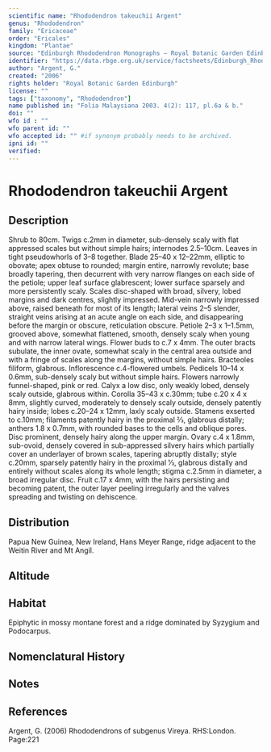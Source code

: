 ```yaml
---
scientific name: "Rhododendron takeuchii Argent"
genus: "Rhododendron"
family: "Ericaceae"
order: "Ericales"
kingdom: "Plantae"
source: "Edinburgh Rhododendron Monographs – Royal Botanic Garden Edinburgh"
identifier: "https://data.rbge.org.uk/service/factsheets/Edinburgh_Rhododendron_Monographs.xhtml"
author: "Argent, G."
created: "2006"
rights holder: "Royal Botanic Garden Edinburgh"
license: ""
tags: ["taxonomy", "Rhododendron"]
name published in: "Folia Malaysiana 2003. 4(2): 117, pl.6a & b."
doi: ""
wfo id : ""
wfo parent id: ""
wfo accepted id: "" #if synonym probably needs to be archived.                      
ipni id: ""
verified:
---
```


                       

# Rhododendron takeuchii Argent

## Description
Shrub to 80cm. Twigs c.2mm in diameter, sub-densely scaly with flat appressed scales but without simple hairs; internodes 2.5–10cm. Leaves in tight pseudowhorls of 3–8 together. Blade 25–40 x 12–22mm, elliptic to obovate; apex obtuse to rounded; margin entire, narrowly revolute; base broadly tapering, then decurrent with very narrow flanges on each side of the petiole; upper leaf surface glabrescent; lower surface sparsely and more persistently scaly. Scales disc-shaped with broad, silvery, lobed margins and dark centres, slightly impressed. Mid-vein narrowly impressed above, raised beneath for most of its length; lateral veins 2–5 slender, straight veins arising at an acute angle on each side, and disappearing before the margin or obscure, reticulation obscure. Petiole 2–3 x 1–1.5mm, grooved above, somewhat flattened, smooth, densely scaly when young and with narrow lateral wings. Flower buds to c.7 x 4mm. The outer bracts subulate, the inner ovate, somewhat scaly in the central area outside and with a fringe of scales along the margins, without simple hairs. Bracteoles filiform, glabrous. Inflorescence c.4-flowered umbels. Pedicels 10–14 x 0.6mm, sub-densely scaly but without simple hairs. Flowers narrowly funnel-shaped, pink or red. Calyx a low disc, only weakly lobed, densely scaly outside, glabrous within. Corolla 35–43 x c.30mm; tube c.20 x 4 x 8mm, slightly curved, moderately to densely scaly outside, densely patently hairy inside; lobes c.20–24 x 12mm, laxly scaly outside. Stamens exserted to c.10mm; filaments patently hairy in the proximal 2⁄3, glabrous distally; anthers 1.8 x 0.7mm, with rounded bases to the cells and oblique pores. Disc prominent, densely hairy along the upper margin. Ovary c.4 x 1.8mm, sub-ovoid, densely covered in sub-appressed silvery hairs which partially cover an underlayer of brown scales, tapering abruptly distally; style c.20mm, sparsely patently hairy in the proximal 1⁄3, glabrous distally and entirely without scales along its whole length; stigma c.2.5mm in diameter, a broad irregular disc. Fruit c.17 x 4mm, with the hairs persisting and becoming patent, the outer layer peeling irregularly and the valves spreading and twisting on dehiscence.

## Distribution
Papua New Guinea, New Ireland, Hans Meyer Range, ridge adjacent to the Weitin River and Mt Angil.

## Altitude


## Habitat
Epiphytic in mossy montane forest and a ridge dominated by Syzygium and Podocarpus.

## Nomenclatural History

                       
## Notes


## References

Argent, G. (2006) Rhododendrons of subgenus Vireya. RHS:London. Page:221
